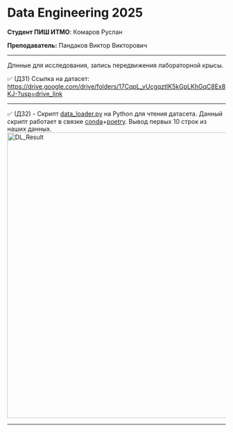 # **Data Engineering 2025**

**Студент ПИШ ИТМО**: Комаров Руслан

**Преподаватель:** Пандаков Виктор Викторович
 ____

Дпнные для исследования, запись передвижения лабораторной крысы.

 :white_check_mark: (ДЗ1) Ссылка на датасет: https://drive.google.com/drive/folders/17CqpL_vUcgqztIK5kGpLKhGqC8Ex8KJ-?usp=drive_link 
 ____
:white_check_mark: (ДЗ2) - Скрипт [data_loader.py](https://github.com/Staruslan/data-engineering-2025/blob/main/data_loader.py) на Python для чтения датасета.
Данный скрипт работает в связке [conda](https://docs.conda.io/projects/conda/en/stable/user-guide/tasks/manage-environments.html)+[poetry](https://python-poetry.org/docs/basic-usage/). 
Вывод первых 10 строк из наших данных.
<img width="1915" height="660" alt="DL_Result" src="https://github.com/user-attachments/assets/c13ed3d4-ef54-48a0-abe5-a72f1c5fa44d" />
 ____
